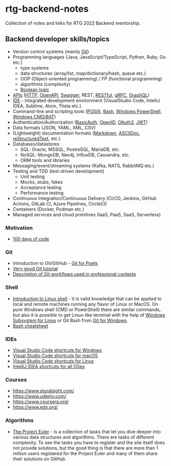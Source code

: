 
# rtg-backend-notes

Collection of notes and links for RTG 2022 Backend mentorship.

## Backend developer skills/topics

- Version control systems (mainly [Git](https://git-scm.com/))
- Programming languages (Java, JavaScript/TypeScript, Python, Ruby, Go etc.)
   - type systems
   - data structures (array/list, map/dictionary/hash, queue etc.)
   - OOP (Object-oriented programming) / FP (functional programming)
   - algorithms (complexity)
   - [Boolean logic](https://computersciencewiki.org/index.php/Boolean_operators)
- [APIs](https://en.wikipedia.org/wiki/API) ([HTTP](https://developer.mozilla.org/en-US/docs/Web/HTTP), [OpenAPI](https://www.openapis.org/), [Swagger](https://swagger.io/), REST, [RESTful](https://medium.com/extend/what-is-rest-a-simple-explanation-for-beginners-part-1-introduction-b4a072f8740f), [gRPC](https://grpc.io/), [GraphQL](https://graphql.org/))
- [IDE](https://en.wikipedia.org/wiki/Integrated_development_environment) - integrated development environment (VisualStudio Code, IntelliJ IDEA, Sublime, Atom, Theia etc.)
- Command-line and scripting tools ([POSIX](https://en.wikipedia.org/wiki/POSIX), [Bash](https://en.wikipedia.org/wiki/Bash_(Unix_shell)), [Windows PowerShell](https://docs.microsoft.com/en-us/powershell/), [Windows CMD/BAT](https://docs.microsoft.com/en-us/windows-server/administration/windows-commands/windows-commands))
- Authentication/Authorization ([BasicAuth](https://en.wikipedia.org/wiki/Basic_access_authentication), [OpenID](https://developer.okta.com/blog/2019/10/21/illustrated-guide-to-oauth-and-oidc), [OAuth2](https://oauth.net/), [JWT](https://jwt.io/))
- Data formats (JSON, YAML, XML, CSV)
- (Lightweight) documentation formats ([Markdown](https://daringfireball.net/projects/markdown/), [ASCIIDoc](https://asciidoc-py.github.io/index.html), [reStructuredText](https://docutils.sourceforge.io/rst.html), etc.)
- Databases/datastores 
   - SQL: Oracle, MSSQL, PostreSQL, MariaDB, etc.
   - NoSQL: MongoDB, Neo4j, InfluxDB, Cassandra, etc.
   - ORM tools and libraries
- Messaging/event/streaming systems (Kafka, NATS, RabbitMQ etc.)
- Testing and TDD (test-driven development)
  - Unit testing
  - Mocks, stubs, fakes
  - Acceptance testing
  - Performance testing 
- Continuous Integration/Continuous Delivery (CI/CD, Jenkins, GitHub Actions, GitLab CI, Azure Pipelines, CircleCI)
- Containers (Docker, Podman etc.)
- Managed services and cloud primitives (IaaS, PaaS, SaaS, Serverless)

### Motivation

- [100 days of code](https://www.100daysofcode.com/)

### Git 

- Introduction to Git/GitHub - [Git for Poets](https://www.youtube.com/watch?v=BCQHnlnPusY&list=PLRqwX-V7Uu6ZF9C0YMKuns9sLDzK6zoiV)
- [Very good Git tutorial](http://tutorials.jenkov.com/git/index.html)
- [Description of Git workflows used in professional contexts](https://www.atlassian.com/git/tutorials/comparing-workflows)

### Shell

- [Introduction to Linux shell](https://ubuntu.com/tutorials/command-line-for-beginners#1-overview) - it is valid knowledge that can be applied to local and remote machines running any flavor of Linux or MacOS. On pure Windows shell (CMD or PowerShell) there are similar commands, but also it is possible to get Linux-like terminal with the help of [Windows Subsystem for Linux](https://docs.microsoft.com/en-us/windows/wsl/install) or Git Bash from [Git for Windows](https://git-scm.com/download/win).
- [Bash cheatsheet](https://devhints.io/bash)

### IDEs

- [Visual Studio Code shortcuts for Windows](https://code.visualstudio.com/shortcuts/keyboard-shortcuts-windows.pdf)
- [Visual Studio Code shortcuts for macOS](https://code.visualstudio.com/shortcuts/keyboard-shortcuts-macos.pdf)
- [Visual Studio Code shortcuts for Linux](https://code.visualstudio.com/shortcuts/keyboard-shortcuts-linux.pdf)
- [IntelliJ IDEA shortcuts for all OSes](https://resources.jetbrains.com/storage/products/intellij-idea/docs/IntelliJIDEA_ReferenceCard.pdf)

### Courses

- <https://www.pluralsight.com/>
- <https://www.udemy.com/>
- <https://www.coursera.org/>
- <https://www.edx.org/>

### Algorithms

- [The Project Euler](https://projecteuler.net/) - is a collection of tasks that let you dive deeper into various data structures and algorithms. There are tasks of different complexity. To see the tasks you have to register and the site itself does not provide solutions, but the good thing is that there are more than 1 million users registered for the Project Euler and many of them share their solutions on GitHub.
